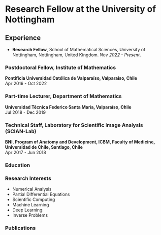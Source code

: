 # Research Fellow at the University of Nottingham

## Experience

- <strong>Research Fellow</strong>, School of Mathematical Sciences, University of Nottingham, Nottingham, United Kingdom. <em>Nov 2022 - Present</em>.

### Postdoctoral Fellow, Institute of Mathematics
**Pontificia Universidad Católica de Valparaíso, Valparaíso, Chile**  
Apr 2019 - Oct 2022

### Part-time Lecturer, Department of Mathematics
**Universidad Técnica Federico Santa María, Valparaíso, Chile**  
Jul 2018 - Dec 2019

### Technical Staff, Laboratory for Scientific Image Analysis (SCIAN-Lab)
**BNI, Program of Anatomy and Development, ICBM, Faculty of Medicine, Universidad de Chile, Santiago, Chile**  
Apr 2017 - Jun 2018

### Education

### Research Interests
- Numerical Analysis
- Partial Differential Equations
- Scientific Computing
- Machine Learning
- Deep Learning
- Inverse Problems

### Publications
